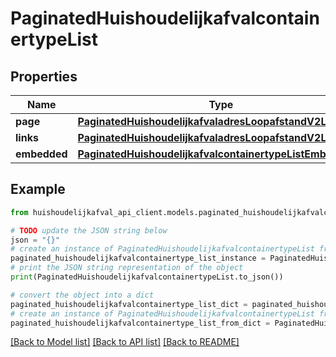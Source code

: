 # PaginatedHuishoudelijkafvalcontainertypeList


## Properties

Name | Type | Description | Notes
------------ | ------------- | ------------- | -------------
**page** | [**PaginatedHuishoudelijkafvaladresLoopafstandV2ListPage**](PaginatedHuishoudelijkafvaladresLoopafstandV2ListPage.md) |  | [optional] 
**links** | [**PaginatedHuishoudelijkafvaladresLoopafstandV2ListLinks**](PaginatedHuishoudelijkafvaladresLoopafstandV2ListLinks.md) |  | [optional] 
**embedded** | [**PaginatedHuishoudelijkafvalcontainertypeListEmbedded**](PaginatedHuishoudelijkafvalcontainertypeListEmbedded.md) |  | [optional] 

## Example

```python
from huishoudelijkafval_api_client.models.paginated_huishoudelijkafvalcontainertype_list import PaginatedHuishoudelijkafvalcontainertypeList

# TODO update the JSON string below
json = "{}"
# create an instance of PaginatedHuishoudelijkafvalcontainertypeList from a JSON string
paginated_huishoudelijkafvalcontainertype_list_instance = PaginatedHuishoudelijkafvalcontainertypeList.from_json(json)
# print the JSON string representation of the object
print(PaginatedHuishoudelijkafvalcontainertypeList.to_json())

# convert the object into a dict
paginated_huishoudelijkafvalcontainertype_list_dict = paginated_huishoudelijkafvalcontainertype_list_instance.to_dict()
# create an instance of PaginatedHuishoudelijkafvalcontainertypeList from a dict
paginated_huishoudelijkafvalcontainertype_list_from_dict = PaginatedHuishoudelijkafvalcontainertypeList.from_dict(paginated_huishoudelijkafvalcontainertype_list_dict)
```
[[Back to Model list]](../README.md#documentation-for-models) [[Back to API list]](../README.md#documentation-for-api-endpoints) [[Back to README]](../README.md)


